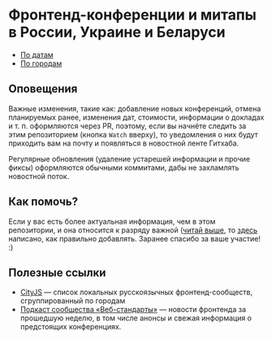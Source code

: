 # Фронтенд-конференции и митапы в России, Украине и Беларуси

- [По датам](README.date.md)
- [По городам](README.city.md)

## Оповещения

Важные изменения, такие как: добавление новых конференций, отмена планируемых ранее, изменения дат, стоимости, информации о докладах и т. п. оформляются через PR, поэтому, если вы начнёте следить за этим репозиторием (кнопка `Watch` вверху), то уведомления о них будут приходить вам на почту и появляться в новостной ленте Гитхаба.

Регулярные обновления (удаление устарешей информации и прочие фиксы) оформляются обычными коммитами, дабы не захламлять новостной поток.

## Как помочь?

Если у вас есть более актуальная информация, чем в этом репозитории, и она относится к разряду важной ([читай выше](#Оповещения), то [здесь](CONTRIBUTING.md) написано, как правильно добавлять. Заранее спасибо за ваше участие! :)

## Полезные ссылки

- [CityJS](https://github.com/web-standards-ru/cityjs-list) — список локальных русскоязычных фронтенд-сообществ, сгруппированный по городам
- [Подкаст сообщества «Веб-стандарты»](https://soundcloud.com/web-standards) — новости фронтенда за прошедшую неделю, в том числе анонсы и свежая информация о предстоящих конференциях.

